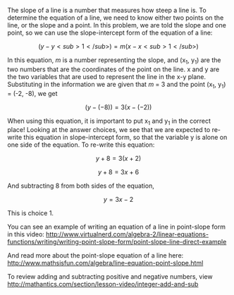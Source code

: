 The slope of a line is a number that measures how steep a line is. To
determine the equation of a line, we need to know either two points on
the line, or the slope and a point. In this problem, we are told the
slope and one point, so we can use the slope-intercept form of the
equation of a line:

$$(y - y<sub>1</sub>) = m(x - x<sub>1</sub>)$$

In this equation, *m* is a number representing the slope, and (x<sub>1</sub>,
y<sub>1</sub>) are the two numbers that are the coordinates of the point on the
line. x and y are the two variables that are used to represent the line
in the x-y plane. Substituting in the information we are given that *m*
= 3 and the point (x<sub>1</sub>, y<sub>1</sub>) = (-2, -8), we get

$$(y - \left( - 8 \right)) = 3(x - ( - 2))$$

When using this equation, it is important to put x<sub>1</sub> and y<sub>1</sub> in the
correct place! Looking at the answer choices, we see that we are
expected to re-write this equation in slope-intercept form, so that the
variable y is alone on one side of the equation. To re-write this
equation:

$$y + 8 = 3(x + 2)$$

$$y + 8 = 3x + 6$$

And subtracting 8 from both sides of the equation,

$$y = 3x - 2$$

This is choice 1.

You can see an example of writing an equation of a line in point-slope
form in this video:
<http://www.virtualnerd.com/algebra-2/linear-equations-functions/writing/writing-point-slope-form/point-slope-line-direct-example>

And read more about the point-slope equation of a line here:
<http://www.mathsisfun.com/algebra/line-equation-point-slope.html>

To review adding and subtracting positive and negative numbers, view
<http://mathantics.com/section/lesson-video/integer-add-and-sub>
